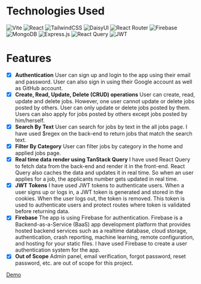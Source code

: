 # Technologies Used

![Vite](https://img.shields.io/badge/vite-%23646CFF.svg?style=for-the-badge&logo=vite&logoColor=white) ![React](https://img.shields.io/badge/react-%2320232a.svg?style=for-the-badge&logo=react&logoColor=%2361DAFB) ![TailwindCSS](https://img.shields.io/badge/tailwindcss-%2338B2AC.svg?style=for-the-badge&logo=tailwind-css&logoColor=white) ![DaisyUI](https://img.shields.io/badge/daisyui-5A0EF8?style=for-the-badge&logo=daisyui&logoColor=white) ![React Router](https://img.shields.io/badge/React_Router-CA4245?style=for-the-badge&logo=react-router&logoColor=white) ![Firebase](https://img.shields.io/badge/Firebase-039BE5?style=for-the-badge&logo=Firebase&logoColor=white) ![MongoDB](https://img.shields.io/badge/MongoDB-%234ea94b.svg?style=for-the-badge&logo=mongodb&logoColor=white) ![Express.js](https://img.shields.io/badge/express.js-%23404d59.svg?style=for-the-badge&logo=express&logoColor=%2361DAFB) ![React Query](https://img.shields.io/badge/-React%20Query-FF4154?style=for-the-badge&logo=react%20query&logoColor=white) ![JWT](https://img.shields.io/badge/JWT-black?style=for-the-badge&logo=JSON%20web%20tokens)

# Features

-   [x] **Authentication**
        User can sign up and login to the app using their email and password. User can also sign in using their Google account as well as GitHub account.
-   [x] **Create, Read, Update, Delete (CRUD) operations**
        User can create, read, update and delete jobs. However, one user cannot update or delete jobs posted by others. User can only update or delete jobs posted by them. Users can also apply for jobs posted by others except jobs posted by him/herself.
-   [x] **Search By Text**
        User can search for jobs by text in the all jobs page. I have used $regex on the back-end to return jobs that match the search text.
-   [x] **Filter By Category**
        User can filter jobs by category in the home and applied jobs page.
-   [x] **Real time data render using TanStack Query**
        I have used React Query to fetch data from the back-end and render it in the front-end. React Query also caches the data and updates it in real time. So when an user applies for a job, the applicants number gets updated in real time.
-   [x] **JWT Tokens**
        I have used JWT tokens to authenticate users. When a user signs up or logs in, a JWT token is generated and stored in the cookies. When the user logs out, the token is removed. This token is used to authenticate users and protect routes where token is validated before returning data.
-   [x] **Firebase**
        The app is using Firebase for authentication. Firebase is a Backend-as-a-Service (BaaS) app development platform that provides hosted backend services such as a realtime database, cloud storage, authentication, crash reporting, machine learning, remote configuration, and hosting for your static files. I have used Firebase to create a user authentication system for the app.
-   [x] **Out of Scope**
        Admin panel, email verification, forgot password, reset password, etc. are out of scope for this project.

[Demo](https://job-hunter-cb240.firebaseapp.com/)
